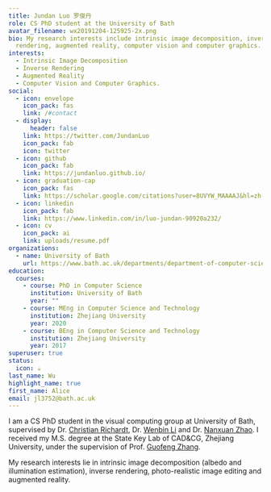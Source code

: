 ```yaml
---
title: Jundan Luo 罗俊丹
role: CS PhD student at the University of Bath
avatar_filename: wx20191204-125925-2x.png
bio: My research interests include intrinsic image decomposition, inverse
  rendering, augmented reality, computer vision and computer graphics.
interests:
  - Intrinsic Image Decomposition
  - Inverse Rendering
  - Augmented Reality
  - Computer Vision and Computer Graphics.
social:
  - icon: envelope
    icon_pack: fas
    link: /#contact
  - display:
      header: false
    link: https://twitter.com/JundanLuo
    icon_pack: fab
    icon: twitter
  - icon: github
    icon_pack: fab
    link: https://jundanluo.github.io/
  - icon: graduation-cap
    icon_pack: fas
    link: https://scholar.google.com/citations?user=8UVYW_MAAAAJ&hl=zh-CN&oi=ao
  - icon: linkedin
    icon_pack: fab
    link: https://www.linkedin.com/in/luo-jundan-90920a232/
  - icon: cv
    icon_pack: ai
    link: uploads/resume.pdf
organizations:
  - name: University of Bath
    url: https://www.bath.ac.uk/departments/department-of-computer-science/
education:
  courses:
    - course: PhD in Computer Science
      institution: University of Bath
      year: ""
    - course: MEng in Computer Science and Technology
      institution: Zhejiang University
      year: 2020
    - course: BEng in Computer Science and Technology
      institution: Zhejiang University
      year: 2017
superuser: true
status:
  icon: ☕️
last_name: Wu
highlight_name: true
first_name: Alice
email: jl3752@bath.ac.uk
---
```

I am a CS PhD student in the visual computing group at University of Bath, supervised by Dr. [Christian Richardt](https://richardt.name/), Dr. [Wenbin Li](https://wbli.me/) and Dr. [Nanxuan Zhao](http://nxzhao.com/). I received my M.S. degree at the State Key Lab of CAD&CG, Zhejiang University, under the supervision of Prof. [Guofeng Zhang](http://www.cad.zju.edu.cn/home/gfzhang/).

M﻿y research interests lie in intrinsic image decomposition (albedo and illumination estimation), inverse rendering, photo-realistic image editing and augmented reality.